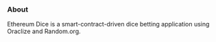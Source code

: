 ### About

Ethereum Dice is a smart-contract-driven dice betting application using Oraclize and Random.org. 
